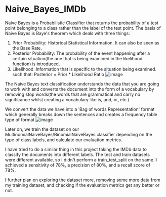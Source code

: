 # Naive_Bayes_IMDb
Naive Bayes is a Probabilistic Classifier that returns the probability of a test point belonging to a class rather than the label of the test point. The basis of Naive Bayes is Baye's theorem which deals with three things:
1. Prior Probability: Historical Statistical Information. It can also be seen as the Base Rate. 
2. Posterior Probability: The probability of the event happening after a certain situation(the one that is being examined in the likelihood function) is introduced.
3. Likelihood: Information that is specific to the situation being examined. 
such that:
          Posterior = Prior * Likelihood Ratio
   ![image](https://github.com/cheshtadhingra/Naive_Bayes_Imdb/assets/71834443/34b057ab-e9d5-4dc9-8609-f8e5c04a8bf4)

The Naive Bayes text classification understands the data that you are going to work with and converts the document into the form of a vocabulary by removing stop words(the words that are grammatical and carry no significance whilst creating a vocabulary like is, and, or, etc.)

We convert the data we have into a 'Bag of words Representation' format which generally breaks down the sentences and creates a frequency table type of format
![image](https://github.com/cheshtadhingra/Naive_Bayes_Imdb/assets/71834443/3ce763c6-469f-4ac3-8a82-731870e85136)

Later on, we train the dataset on our MultinomialNaiveBayes/BinomialNaiveBayes classifier depending on the type of class labels, and calculate our evaluation metrics. 

I have tried to do a similar thing in this project taking the IMDb data to classify the documents into different labels. The test and train datasets were different available, so I didn't perform a train_test_split on the same. 
I achieved a sensitivity of 78%, a precision of 80%, and a recall score of 78%. 

I further plan on exploring the dataset more, removing some more data from my training dataset, and checking if the evaluation metrics get any better or not. 
